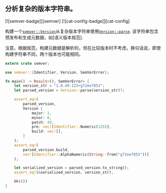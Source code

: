 ## 分析复杂的版本字符串。

[![semver-badge]][semver] [![cat-config-badge]][cat-config]

构建一个[`semver::Version`]从复杂版本字符串使用[`Version::parse`]. 该字符串包含预发布和生成元数据，如[语义版本规范].

注意，根据规范，构建元数据是解析的，但在比较版本时不考虑。换句话说，即使构建字符串不同，两个版本也可能相同。

```rust
extern crate semver;

use semver::{Identifier, Version, SemVerError};

fn main() -> Result<(), SemVerError> {
    let version_str = "1.0.49-125+g72ee7853";
    let parsed_version = Version::parse(version_str)?;

    assert_eq!(
        parsed_version,
        Version {
            major: 1,
            minor: 0,
            patch: 49,
            pre: vec![Identifier::Numeric(125)],
            build: vec![],
        }
    );
    assert_eq!(
        parsed_version.build,
        vec![Identifier::AlphaNumeric(String::from("g72ee7853"))]
    );

    let serialized_version = parsed_version.to_string();
    assert_eq!(&serialized_version, version_str);

    Ok(())
}
```

[`semver::version`]: https://docs.rs/semver/*/semver/struct.Version.html

[`version::parse`]: https://docs.rs/semver/*/semver/struct.Version.html#method.parse

[semantic versioning specification]: http://semver.org/
